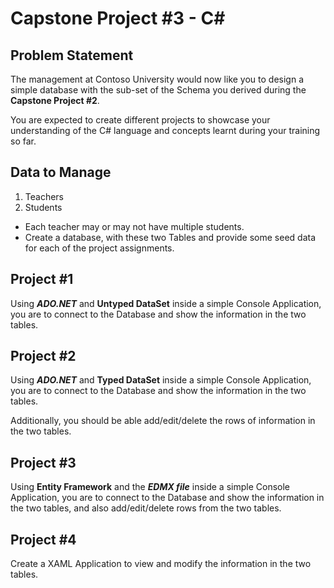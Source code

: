 # Capstone Project #3 - C# 

## Problem Statement

The management at Contoso University would now like you to design a simple database with the sub-set of the Schema you derived during the **Capstone Project #2**.  

You are expected to create different projects to showcase your understanding of the C# language and concepts learnt during your training so far.

## Data to Manage

 1. Teachers
 2. Students
 
- Each teacher may or may not have multiple students.
- Create a database, with these two Tables and provide some seed data for each of the project assignments.

## Project #1

Using ___ADO&#46;NET___ and **Untyped DataSet** inside a simple Console Application, you are to connect to the Database and show the information in the two tables.

## Project #2

Using ___ADO&#46;NET___ and **Typed DataSet** inside a simple Console Application, you are to connect to the Database and show the information in the two tables.  

Additionally, you should be able add/edit/delete the rows of information in the two tables.

## Project #3

Using  **Entity Framework**  and the ___EDMX file___ inside a simple Console Application, you are to connect to the Database and show the information in the two tables, and also add/edit/delete rows from the two tables.

## Project #4

Create a XAML Application to view and modify the information in the two tables.
